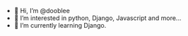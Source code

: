 - 👋 Hi, I’m @dooblee
- 👀 I’m interested in python, Django, Javascript and more...
- 🌱 I’m currently learning Django.

<!---
dooblee/dooblee is a ✨ special ✨ repository because its `README.md` (this file) appears on your GitHub profile.
You can click the Preview link to take a look at your changes.
--->
